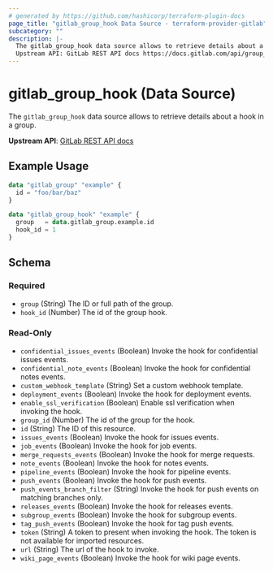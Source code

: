 ```yaml
---
# generated by https://github.com/hashicorp/terraform-plugin-docs
page_title: "gitlab_group_hook Data Source - terraform-provider-gitlab"
subcategory: ""
description: |-
  The gitlab_group_hook data source allows to retrieve details about a hook in a group.
  Upstream API: GitLab REST API docs https://docs.gitlab.com/api/group_webhooks/#get-a-group-hook
---
```


# gitlab_group_hook (Data Source)

The `gitlab_group_hook` data source allows to retrieve details about a hook in a group.

**Upstream API**: [GitLab REST API docs](https://docs.gitlab.com/api/group_webhooks/#get-a-group-hook)

## Example Usage

```terraform
data "gitlab_group" "example" {
  id = "foo/bar/baz"
}

data "gitlab_group_hook" "example" {
  group   = data.gitlab_group.example.id
  hook_id = 1
}
```

<!-- schema generated by tfplugindocs -->
## Schema

### Required

- `group` (String) The ID or full path of the group.
- `hook_id` (Number) The id of the group hook.

### Read-Only

- `confidential_issues_events` (Boolean) Invoke the hook for confidential issues events.
- `confidential_note_events` (Boolean) Invoke the hook for confidential notes events.
- `custom_webhook_template` (String) Set a custom webhook template.
- `deployment_events` (Boolean) Invoke the hook for deployment events.
- `enable_ssl_verification` (Boolean) Enable ssl verification when invoking the hook.
- `group_id` (Number) The id of the group for the hook.
- `id` (String) The ID of this resource.
- `issues_events` (Boolean) Invoke the hook for issues events.
- `job_events` (Boolean) Invoke the hook for job events.
- `merge_requests_events` (Boolean) Invoke the hook for merge requests.
- `note_events` (Boolean) Invoke the hook for notes events.
- `pipeline_events` (Boolean) Invoke the hook for pipeline events.
- `push_events` (Boolean) Invoke the hook for push events.
- `push_events_branch_filter` (String) Invoke the hook for push events on matching branches only.
- `releases_events` (Boolean) Invoke the hook for releases events.
- `subgroup_events` (Boolean) Invoke the hook for subgroup events.
- `tag_push_events` (Boolean) Invoke the hook for tag push events.
- `token` (String) A token to present when invoking the hook. The token is not available for imported resources.
- `url` (String) The url of the hook to invoke.
- `wiki_page_events` (Boolean) Invoke the hook for wiki page events.
